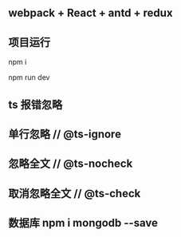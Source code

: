 ## webpack + React + antd + redux

## 项目运行

npm i

npm run dev

## ts 报错忽略

## 单行忽略 // @ts-ignore

## 忽略全文 // @ts-nocheck

## 取消忽略全文 // @ts-check


## 数据库 npm i mongodb --save